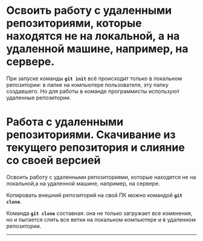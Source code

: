 # Освоить работу с удаленными репозиториями, которые находятся не на локальной, а на удаленной машине, например, на сервере.

При запуске команды **```git init```** всё происходит только в локальном репозитории: в папке на компьютере пользователя, эту папку создавшего. Но для работы в команде программисты
используют удаленные репозитории.

# Работа с удаленными репозиториями. Скачивание из текущего репозитория и слияние со своей версией

Освоить работу с удаленными репозиториями, которые находятся не на локальной,а на удаленной машине, например, на сервере.

Копировать внешний репозиторий на свой ПК можно командой **```git clone```**.

Команда **```git clone```** составная: она не только загружает все изменения, но и пытается слить все ветки на локальном компьютере и в удаленном репозитории.
***
